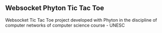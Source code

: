 ## Websocket Phyton Tic Tac Toe
Websocket Tic Tac Toe project developed with Phyton in the discipline of computer networks of computer science course - UNESC
